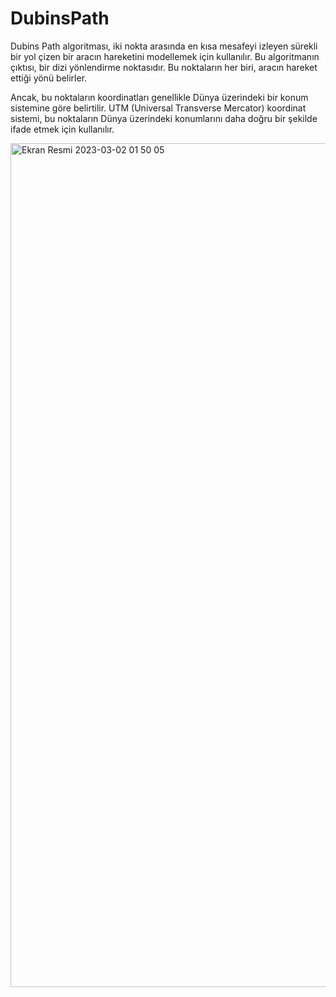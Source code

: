 # DubinsPath
Dubins Path algoritması, iki nokta arasında en kısa mesafeyi izleyen sürekli bir yol çizen bir aracın hareketini modellemek için kullanılır. Bu algoritmanın çıktısı, bir dizi yönlendirme noktasıdır. Bu noktaların her biri, aracın hareket ettiği yönü belirler.

Ancak, bu noktaların koordinatları genellikle Dünya üzerindeki bir konum sistemine göre belirtilir. UTM (Universal Transverse Mercator) koordinat sistemi, bu noktaların Dünya üzerindeki konumlarını daha doğru bir şekilde ifade etmek için kullanılır.


<img width="1350" alt="Ekran Resmi 2023-03-02 01 50 05" src="https://user-images.githubusercontent.com/93519027/222812990-7b416a12-9c38-452c-b2b0-5cac5b0e5a00.png">
